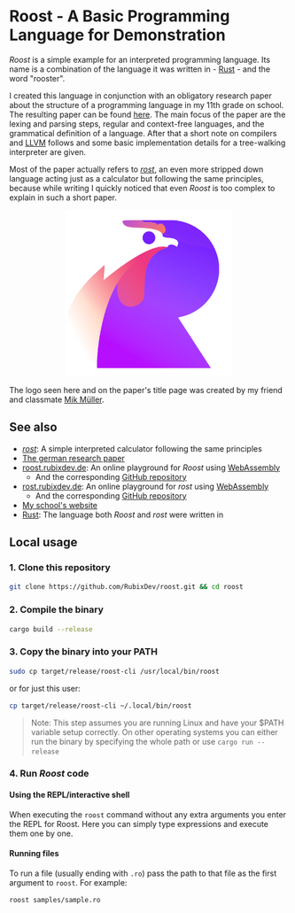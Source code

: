 # Roost - A Basic Programming Language for Demonstration
*Roost* is a simple example for an interpreted programming language.
Its name is a combination of the language it was written in - [Rust](https://rust-lang.org) - and the word "rooster".

I created this language in conjunction with an obligatory research paper about the structure of a programming language in my 11th grade on school. The resulting paper can be found [here](Facharbeit_Der-Aufbau-einer-Programmiersprache_Silas-Groh_2022-03-07_digital.pdf).
The main focus of the paper are the lexing and parsing steps, regular and context-free languages, and the grammatical definition of a language. After that a short note on compilers and [LLVM](https://llvm.org/) follows and some basic implementation details for a tree-walking interpreter are given.

Most of the paper actually refers to [*rost*](https://github.com/RubixDev/rost), an even more stripped down language acting just as a calculator but following the same principles, because while writing I quickly noticed that even *Roost* is too complex to explain in such a short paper.

<p align="center"><img src="logo.png" alt="Logo of Roost" title="Logo of Roost" width="300"></p>

The logo seen here and on the paper's title page was created by my friend and classmate [Mik Müller](https://github.com/MikMuellerDev).

## See also
- [*rost*](https://github.com/RubixDev/rost): A simple interpreted calculator following the same principles
- [The german research paper](Facharbeit_Der-Aufbau-einer-Programmiersprache_Silas-Groh_2022-03-07_digital.pdf)
- [roost.rubixdev.de](https://roost.rubixdev.de): An online playground for *Roost* using [WebAssembly](https://webassembly.org/)
  - And the corresponding [GitHub repository](https://github.com/RubixDev/roost-web)
- [rost.rubixdev.de](https://rost.rubixdev.de): An online playground for *rost* using [WebAssembly](https://webassembly.org/)
  - And the corresponding [GitHub repository](https://github.com/RubixDev/rost-web)
- [My school's website](http://cfg.wtal.de/)
- [Rust](https://rust-lang.org): The language both *Roost* and *rost* were written in

## Local usage
### 1. Clone this repository
```bash
git clone https://github.com/RubixDev/roost.git && cd roost
```

### 2. Compile the binary
```bash
cargo build --release
```

### 3. Copy the binary into your PATH
```bash
sudo cp target/release/roost-cli /usr/local/bin/roost
```
or for just this user:
```bash
cp target/release/roost-cli ~/.local/bin/roost
```

> Note: This step assumes you are running Linux and have your $PATH variable setup correctly. On other operating systems you can either run the binary by specifying the whole path or use `cargo run --release`

### 4. Run *Roost* code
#### Using the REPL/interactive shell
When executing the `roost` command without any extra arguments you enter the REPL for Roost. Here you can simply type expressions and execute them one by one.

#### Running files
To run a file (usually ending with `.ro`) pass the path to that file as the first argument to `roost`. For example:
```bash
roost samples/sample.ro
```
